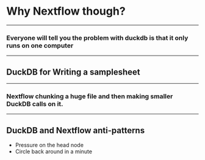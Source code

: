 # Why Nextflow though?

---

### Everyone will tell you the problem with duckdb is that it only runs on one computer

<!-- 1000 ducks Picture -->

---

## DuckDB for Writing a samplesheet

---

### Nextflow chunking a huge file and then making smaller DuckDB calls on it.

---

## DuckDB and Nextflow anti-patterns

- Pressure on the head node
- Circle back around in a minute
